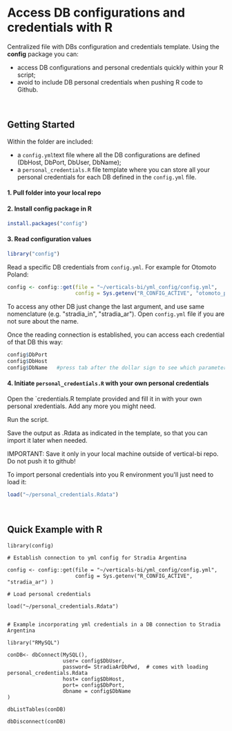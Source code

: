 Access DB configurations and credentials with R
================

Centralized file with DBs configuration and credentials template. Using the **config** package you can:

- access DB configurations and personal credentials quickly within your R script;
- avoid to include DB personal credentials when pushing R code to Github.  

<br />

Getting Started
-----

Within the folder are included:

- a `config.yml`text file where all the DB configurations are defined (DbHost, DbPort, DbUser, DbName);
- a `personal_credentials.R` file template where you can store all your personal credentials for each DB defined in the `config.yml` file.


#### 1. Pull folder into your local repo 


#### 2. Install **config** package in R

``` r
install.packages("config")
```

#### 3. Read configuration values

``` r
library("config")
```

Read a specific DB credentials from `config.yml`. For example for Otomoto Poland:

``` r
config <- config::get(file = "~/verticals-bi/yml_config/config.yml", 
                      config = Sys.getenv("R_CONFIG_ACTIVE", "otomoto_pl") )
```
To access any other DB just change the last argument, and use same nomenclature (e.g. "stradia_in", "stradia_ar"). Open `config.yml` file if you are not sure about the name.

Once the reading connection is established, you can access each credential of that DB this way:

``` r
config$DbPort
config$DbHost
config$DbName   #press tab after the dollar sign to see which parameters are available
```


#### 4. Initiate `personal_credentials.R` with your own personal credentials

Open the `credentials.R template provided and fill it in with your own personal xredentials. Add any more you might need.

Run the script. 

Save the output as .Rdata as indicated in the template, so that you can import it later when needed.

IMPORTANT: Save it only in your local machine outside of vertical-bi repo. Do not push it to github!


To import personal credentials into you R environment you'll just need to load it:

``` r
load("~/personal_credentials.Rdata")
```


<br />

Quick Example with R
---

```
library(config)

# Establish connection to yml config for Stradia Argentina

config <- config::get(file = "~/verticals-bi/yml_config/config.yml",
                      config = Sys.getenv("R_CONFIG_ACTIVE", "stradia_ar") )

# Load personal credentials

load("~/personal_credentials.Rdata") 


# Example incorporating yml credentials in a DB connection to Stradia Argentina

library("RMySQL")

conDB<- dbConnect(MySQL(), 
                  user= config$DbUser, 
                  password= StradiaArDbPwd,  # comes with loading personal_credentials.Rdata
                  host= config$DbHost, 
                  port= config$DbPort,
                  dbname = config$DbName
)

dbListTables(conDB)

dbDisconnect(conDB)
```

